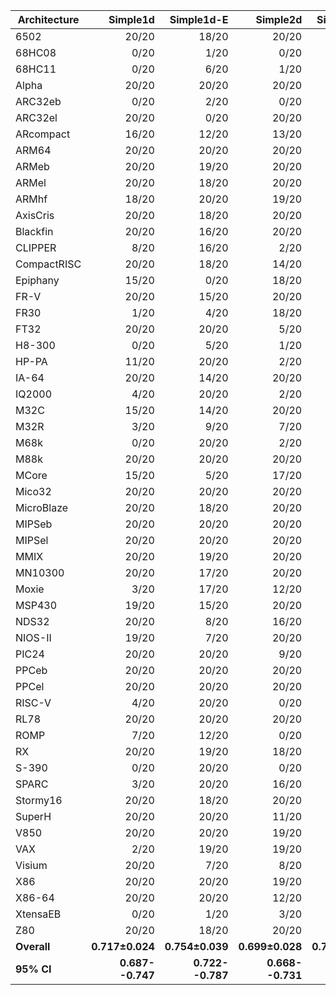 | Architecture | Simple1d | Simple1d-E | Simple2d | Simple2d-E | ResNet50 | ResNet50-E |
| ------------ | ------------: | ------------: | ------------: | ------------: | ------------: | ------------: |
| 6502 | 20/20 | 18/20 | 20/20 | 20/20 | 14/20 | 15/20 |
| 68HC08 | 0/20 | 1/20 | 0/20 | 2/20 | 2/20 | 0/20 |
| 68HC11 | 0/20 | 6/20 | 1/20 | 5/20 | 0/20 | 3/20 |
| Alpha | 20/20 | 20/20 | 20/20 | 20/20 | 18/20 | 20/20 |
| ARC32eb | 0/20 | 2/20 | 0/20 | 1/20 | 0/20 | 0/20 |
| ARC32el | 20/20 | 0/20 | 20/20 | 3/20 | 16/20 | 12/20 |
| ARcompact | 16/20 | 12/20 | 13/20 | 12/20 | 17/20 | 17/20 |
| ARM64 | 20/20 | 20/20 | 20/20 | 20/20 | 20/20 | 20/20 |
| ARMeb | 20/20 | 19/20 | 20/20 | 20/20 | 13/20 | 9/20 |
| ARMel | 20/20 | 18/20 | 20/20 | 20/20 | 20/20 | 20/20 |
| ARMhf | 18/20 | 20/20 | 19/20 | 19/20 | 17/20 | 18/20 |
| AxisCris | 20/20 | 18/20 | 20/20 | 17/20 | 18/20 | 15/20 |
| Blackfin | 20/20 | 16/20 | 20/20 | 18/20 | 20/20 | 19/20 |
| CLIPPER | 8/20 | 16/20 | 2/20 | 14/20 | 4/20 | 20/20 |
| CompactRISC | 20/20 | 18/20 | 14/20 | 20/20 | 15/20 | 15/20 |
| Epiphany | 15/20 | 0/20 | 18/20 | 0/20 | 8/20 | 5/20 |
| FR-V | 20/20 | 15/20 | 20/20 | 19/20 | 11/20 | 17/20 |
| FR30 | 1/20 | 4/20 | 18/20 | 2/20 | 11/20 | 3/20 |
| FT32 | 20/20 | 20/20 | 5/20 | 20/20 | 7/20 | 20/20 |
| H8-300 | 0/20 | 5/20 | 1/20 | 7/20 | 5/20 | 4/20 |
| HP-PA | 11/20 | 20/20 | 2/20 | 20/20 | 19/20 | 20/20 |
| IA-64 | 20/20 | 14/20 | 20/20 | 19/20 | 17/20 | 18/20 |
| IQ2000 | 4/20 | 20/20 | 2/20 | 20/20 | 6/20 | 15/20 |
| M32C | 15/20 | 14/20 | 20/20 | 14/20 | 20/20 | 17/20 |
| M32R | 3/20 | 9/20 | 7/20 | 12/20 | 2/20 | 4/20 |
| M68k | 0/20 | 20/20 | 2/20 | 20/20 | 12/20 | 16/20 |
| M88k | 20/20 | 20/20 | 20/20 | 20/20 | 19/20 | 19/20 |
| MCore | 15/20 | 5/20 | 17/20 | 11/20 | 4/20 | 16/20 |
| Mico32 | 20/20 | 20/20 | 20/20 | 20/20 | 17/20 | 18/20 |
| MicroBlaze | 20/20 | 18/20 | 20/20 | 20/20 | 13/20 | 20/20 |
| MIPSeb | 20/20 | 20/20 | 20/20 | 20/20 | 14/20 | 20/20 |
| MIPSel | 20/20 | 20/20 | 20/20 | 20/20 | 18/20 | 20/20 |
| MMIX | 20/20 | 19/20 | 20/20 | 20/20 | 19/20 | 15/20 |
| MN10300 | 20/20 | 17/20 | 20/20 | 18/20 | 20/20 | 19/20 |
| Moxie | 3/20 | 17/20 | 12/20 | 15/20 | 5/20 | 4/20 |
| MSP430 | 19/20 | 15/20 | 20/20 | 11/20 | 8/20 | 16/20 |
| NDS32 | 20/20 | 8/20 | 16/20 | 7/20 | 19/20 | 20/20 |
| NIOS-II | 19/20 | 7/20 | 20/20 | 4/20 | 12/20 | 14/20 |
| PIC24 | 20/20 | 20/20 | 9/20 | 20/20 | 8/20 | 19/20 |
| PPCeb | 20/20 | 20/20 | 20/20 | 20/20 | 20/20 | 20/20 |
| PPCel | 20/20 | 20/20 | 20/20 | 20/20 | 20/20 | 20/20 |
| RISC-V | 4/20 | 20/20 | 0/20 | 20/20 | 2/20 | 16/20 |
| RL78 | 20/20 | 20/20 | 20/20 | 19/20 | 20/20 | 18/20 |
| ROMP | 7/20 | 12/20 | 0/20 | 11/20 | 5/20 | 10/20 |
| RX | 20/20 | 19/20 | 18/20 | 17/20 | 20/20 | 19/20 |
| S-390 | 0/20 | 20/20 | 0/20 | 20/20 | 8/20 | 19/20 |
| SPARC | 3/20 | 20/20 | 16/20 | 20/20 | 10/20 | 20/20 |
| Stormy16 | 20/20 | 18/20 | 20/20 | 20/20 | 10/20 | 19/20 |
| SuperH | 20/20 | 20/20 | 11/20 | 20/20 | 11/20 | 20/20 |
| V850 | 20/20 | 20/20 | 19/20 | 20/20 | 19/20 | 20/20 |
| VAX | 2/20 | 19/20 | 19/20 | 17/20 | 20/20 | 20/20 |
| Visium | 20/20 | 7/20 | 8/20 | 6/20 | 8/20 | 7/20 |
| X86 | 20/20 | 20/20 | 19/20 | 19/20 | 19/20 | 20/20 |
| X86-64 | 20/20 | 20/20 | 12/20 | 20/20 | 18/20 | 20/20 |
| XtensaEB | 0/20 | 1/20 | 3/20 | 1/20 | 6/20 | 6/20 |
| Z80 | 20/20 | 18/20 | 20/20 | 15/20 | 20/20 | 20/20 |
| **Overall** | **0.717±0.024** | **0.754±0.039** | **0.699±0.028** | **0.763±0.048** | **0.646±0.045** | **0.764±0.040** |
| **95% CI** | **0.687--0.747** | **0.722--0.787** | **0.668--0.731** | **0.729--0.798** | **0.610--0.683** | **0.732--0.797** |
